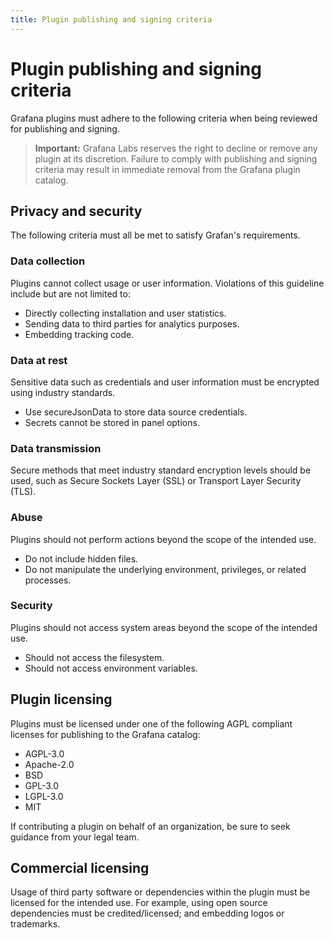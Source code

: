 ```yaml
---
title: Plugin publishing and signing criteria
---
```


# Plugin publishing and signing criteria

Grafana plugins must adhere to the following criteria when being reviewed for publishing and signing.

> **Important:** Grafana Labs reserves the right to decline or remove any plugin at its discretion. Failure to comply with publishing and signing criteria may result in immediate removal from the Grafana plugin catalog.

## Privacy and security

The following criteria must all be met to satisfy Grafan's requirements.

### Data collection
Plugins cannot collect usage or user information. Violations of this guideline include but are not limited to:
   - Directly collecting installation and user statistics.
   - Sending data to third parties for analytics purposes.
   - Embedding tracking code.

### Data at rest
Sensitive data such as credentials and user information must be encrypted using industry standards.
   - Use secureJsonData to store data source credentials.
   - Secrets cannot be stored in panel options.

### Data transmission
Secure methods that meet industry standard encryption levels should be used, such as Secure Sockets Layer (SSL) or Transport Layer Security (TLS).

### Abuse
Plugins should not perform actions beyond the scope of the intended use.
   - Do not include hidden files.
   - Do not manipulate the underlying environment, privileges, or related processes.

### Security
Plugins should not access system areas beyond the scope of the intended use.
   - Should not access the filesystem.
   - Should not access environment variables.

## Plugin licensing

Plugins must be licensed under one of the following AGPL compliant licenses for publishing to the Grafana catalog:

- AGPL-3.0
- Apache-2.0
- BSD
- GPL-3.0
- LGPL-3.0
- MIT

If contributing a plugin on behalf of an organization, be sure to seek guidance from your legal team.

## Commercial licensing

Usage of third party software or dependencies within the plugin must be licensed for the intended use. For example, using open source dependencies must be credited/licensed; and embedding logos or trademarks.
